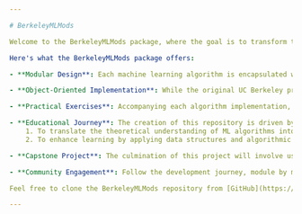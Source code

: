 ```yaml
---

# BerkeleyMLMods

Welcome to the BerkeleyMLMods package, where the goal is to transform the theoretical machine learning algorithms I learned during my 6-month online cohort at UC Berkeley into a structured, accessible codebase. This package is designed with a focus on modularity and object-oriented principles, aiming to provide clean, reusable, and scalable code.

Here's what the BerkeleyMLMods package offers:

- **Modular Design**: Each machine learning algorithm is encapsulated within its module, promoting clean code and high usability. This modular approach ensures that individual components can be maintained, updated, and used independently, aligning with best practices in software engineering.

- **Object-Oriented Implementation**: While the original UC Berkeley program emphasized procedural programming (using functions), this package takes a different approach by implementing the algorithms using object-oriented programming (OOP). Each algorithm is crafted into classes, offering a structured and intuitive way to interact with the ML models, embodying the principles of encapsulation, inheritance, and polymorphism.

- **Practical Exercises**: Accompanying each algorithm implementation, you'll find problem-solving questions, similar to those on platforms like LeetCode. These exercises are designed to help you apply the algorithms and deepen your understanding of their practical applications.

- **Educational Journey**: The creation of this repository is driven by two main motivations:
    1. To translate the theoretical understanding of ML algorithms into practical, executable code using a structured, object-oriented format.
    2. To enhance learning by applying data structures and algorithmic thinking, documenting the thought process, and rationale behind each implementation.

- **Capstone Project**: The culmination of this project will involve using the developed package for a comprehensive analysis and modeling task, showcasing the applicability of the crafted algorithms in real-world datasets.

- **Community Engagement**: Follow the development journey, module by module, week by week, and get insights into the implementation of machine learning algorithms through the lens of OOP and modular programming.

Feel free to clone the BerkeleyMLMods repository from [GitHub](https://github.com/dcnguyen060899/BerkeleyMLMods) and utilize the algorithms in your projects. Stay tuned for regular updates and enhancements.

---
```

